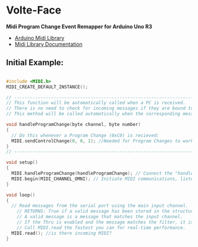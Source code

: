 # Volte-Face
**Midi Program Change Event Remapper for Arduino Uno R3**

- [Arduino Midi Library](https://github.com/FortySevenEffects/arduino_midi_library)
- [Midi Library Documentation](http://arduinomidilib.fortyseveneffects.com/index.html)

## Initial Example:

```c

#include <MIDI.h>
MIDI_CREATE_DEFAULT_INSTANCE();

// ----------------------------------------------------------------------------------------------
// This function will be automatically called when a PC is received.
// There is no need to check for incoming messages if they are bound to a Callback function.
// This method will be called automatically when the corresponding message has been received.

void handleProgramChange(byte channel, byte number)
{
  // Do this whenever a Program Change (0xC0) is recieved:
  MIDI.sendControlChange(0, 0, 1); //Needed for Program Changes to work. (Because CC Bank MSB?) (Control Function: Bank Select, USED AS: MSB)
}
// ----------------------------------------------------------------------------------------------

void setup()
{
  MIDI.handleProgramChange(handleProgramChange); // Connect the "handleNoteOn" FUNCTION to the library so it is called upon reception of a ProgramChange.
  MIDI.begin(MIDI_CHANNEL_OMNI); // Initiate MIDI communications, listen to all channels
}

void loop()
{
  // Read messages from the serial port using the main input channel.
    // RETURNS: True if a valid message has been stored in the structure, false if not.
    // A valid message is a message that matches the input channel.
    // If the Thru is enabled and the message matches the filter, it is sent back on the MIDI output.
    // Call MIDI.read the fastest you can for real-time performance.
  MIDI.read(); //is there incoming MIDI?
}

```
